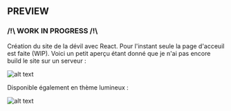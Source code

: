 ## PREVIEW
### /!\ WORK IN PROGRESS /!\

Création du site de la dévil avec React. Pour l'instant seule la page d'acceuil est faite (WIP).
Voici un petit aperçu étant donné que je n'ai pas encore build le site sur un serveur :

![alt text](https://i.imgur.com/hGGpSjV.png)

Disponible également en thème lumineux :

![alt text](https://i.imgur.com/CTWqthw.png)
